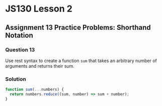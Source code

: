 # JS130 Lesson 2

## Assignment 13 Practice Problems: Shorthand Notation

### Question 13

Use rest syntax to create a function `sum` that takes an arbitrary number of
arguments and returns their sum.

### Solution

```js
function sum(...numbers) {
  return numbers.reduce((sum, number) => sum + number);
}
```
